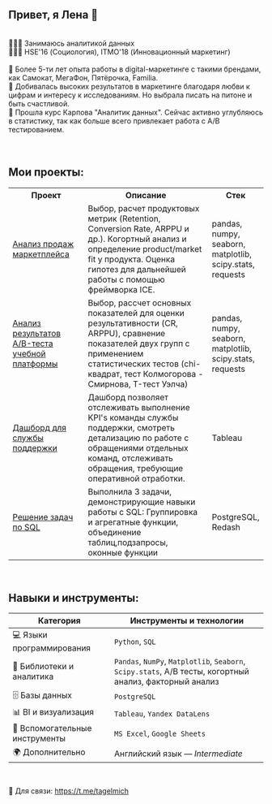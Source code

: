 ## Привет, я Лена 👋
<br>
👩🏻‍💻 Занимаюсь аналитикой данных <br>
👩🏻‍🎓 HSE'16 (Социология), ITMO'18 (Инновационный маркетинг) <br>
<br>
🔹 Более 5-ти лет опыта работы в digital-маркетинге c такими брендами, как Самокат, МегаФон, Пятёрочка, Familia.<br>
🔹 Добивалась высоких результатов в маркетинге благодаря любви к цифрам и интересу к исследованиям. Но выбрала писать на питоне и быть счастливой.<br>
🔹 Прошла курс Карпова "Аналитик данных". Сейчас активно углубляюсь в статистику, так как больше всего привлекает работа с А/В тестированием. <br>
<br>
<br>

## Мои проекты:

<table>
  <tr>
    <th style="width: 30%;">Проект</th>
    <th style="width: 50%;">Описание</th>
    <th style="width: 20%;">Стек</th>
  </tr>
  <tr>
    <td><a href="https://github.com/tagelmich/marketplace_sales_analysis">Анализ продаж маркетплейса</a></td>
    <td> Выбор, расчет продуктовых метрик (Retention, Conversion Rate, ARPPU и др.). Когортный анализ и определение product/market fit у продукта. Оценка гипотез для дальнейшей работы с помощью фреймворка ICE. </td>
    <td> pandas, numpy, seaborn, matplotlib, scipy.stats, requests </td>
  </tr>
  <tr>
    <td><a href="https://clck.ru/3LUDbV">Анализ результатов A/B-теста учебной платформы</a></td>
    <td> Выбор, рассчет основных показателей для оценки результативности (CR, ARPPU), сравнение показателей двух групп с применением статистических тестов (chi-квадрат, тест Колмогорова - Смирнова, T-тест Уэлча)
    <td> pandas, numpy, seaborn, matplotlib, scipy.stats, requests </td>
  </tr>
    <tr>
    <td><a href="https://clck.ru/3LSq75">Дашборд для службы поддержки</a></td>
    <td>Дашборд позволяет отслеживать выполнение KPI's команды службы поддержки, смотреть детализацию по работе с обращениями отдельных команд, отслеживать обращения, требующие оперативной отработки.</td>
    <td>Tableau</td>
  </tr>
  </tr>
    <tr>
    <td><a href="https://github.com/tagelmich/SQL"> Решение задач по SQL </a></td>
    <td> Выполнила 3 задачи, демонстрирующие навыки работы с SQL: Группировка и агрегатные функции, объединение таблиц,подзапросы, оконные функции </td>
    <td>PostgreSQL, Redash </td>
  </tr>
    
</table>

<br>

## Навыки и инструменты:

| Категория                    | Инструменты и технологии                                                                 |
|-----------------------------|-------------------------------------------------------------------------------------------|
| 💻 Языки программирования    | `Python`, `SQL`                                                                          |
| 🧩 Библиотеки и аналитика    | `Pandas`, `NumPy`, `Matplotlib`, `Seaborn`, `Scipy.stats`, A/B тесты, когортный анализ, факторный анализ |
| 🗄️ Базы данных               | `PostgreSQL`                                                                             |
| 📊 BI и визуализация         | `Tableau`, `Yandex DataLens`                                                 |
| 📎 Вспомогательные инструменты | `MS Excel`, `Google Sheets`                                                               |
| 🌍 Дополнительно             | Английский язык — *Intermediate*                                                         |


<br>

🔹 Для связи: https://t.me/tagelmich <br>

